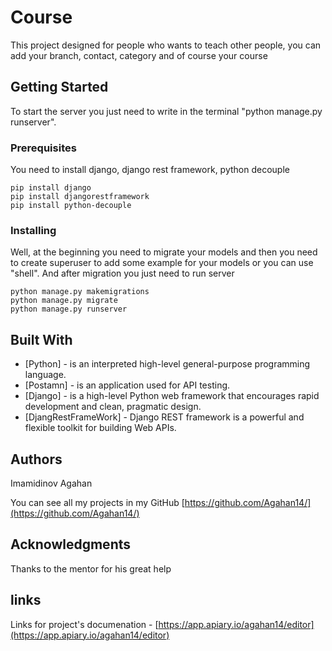 # Course

This project designed for people who wants to teach other people, you can add your branch, contact, category and of course 
your course

## Getting Started

To start the server you just need to write in the terminal "python manage.py runserver".

### Prerequisites	

You need to install django, django rest framework, python decouple

```
pip install django
pip install djangorestframework
pip install python-decouple
```

### Installing

Well, at the beginning you need to migrate your models and then you need to create superuser to add some example for your models or 
you can use "shell". And after migration you just need to run server

```
python manage.py makemigrations
python manage.py migrate
python manage.py runserver
```

## Built With

* [Python] - is an interpreted high-level general-purpose programming language.
* [Postamn] - is an application used for API testing.
* [Django] - is a high-level Python web framework that encourages rapid development and clean, pragmatic design.
* [DjangRestFrameWork] - Django REST framework is a powerful and flexible toolkit for building Web APIs.

## Authors

Imamidinov Agahan

You can see all my projects in my GitHub [https://github.com/Agahan14/](https://github.com/Agahan14/)


## Acknowledgments

Thanks to the mentor for his great help

## links

Links for project's documenation - [https://app.apiary.io/agahan14/editor](https://app.apiary.io/agahan14/editor)

